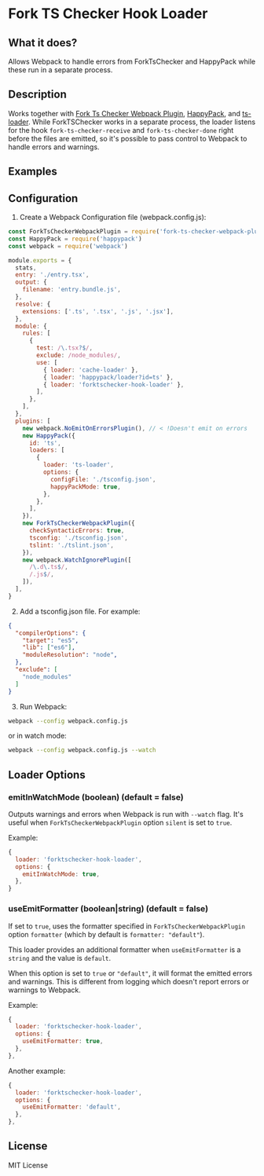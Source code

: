 # Fork TS Checker Hook Loader

## What it does?

Allows Webpack to handle errors from ForkTsChecker and HappyPack while these run in a separate process.

## Description

Works together with [Fork Ts Checker Webpack Plugin](https://github.com/Realytics/fork-ts-checker-webpack-plugin), [HappyPack](https://github.com/amireh/happypack), and [ts-loader](https://github.com/TypeStrong/ts-loader). While ForkTSChecker works in a separate process, the loader listens for the hook `fork-ts-checker-receive` and `fork-ts-checker-done` right before the files are emitted, so it's possible to pass control to Webpack to handle errors and warnings.

## Examples

## Configuration

1. Create a Webpack Configuration file (webpack.config.js):
```javascript
const ForkTsCheckerWebpackPlugin = require('fork-ts-checker-webpack-plugin')
const HappyPack = require('happypack')
const webpack = require('webpack')

module.exports = {
  stats,
  entry: './entry.tsx',
  output: {
    filename: 'entry.bundle.js',
  },
  resolve: {
    extensions: ['.ts', '.tsx', '.js', '.jsx'],
  },
  module: {
    rules: [
      {
        test: /\.tsx?$/,
        exclude: /node_modules/,
        use: [
          { loader: 'cache-loader' },
          { loader: 'happypack/loader?id=ts' },
          { loader: 'forktschecker-hook-loader' },
        ],
      },
    ],
  },
  plugins: [
    new webpack.NoEmitOnErrorsPlugin(), // < !Doesn't emit on errors
    new HappyPack({
      id: 'ts',
      loaders: [
        {
          loader: 'ts-loader',
          options: {
            configFile: './tsconfig.json',
            happyPackMode: true,
          },
        },
      ],
    }),
    new ForkTsCheckerWebpackPlugin({
      checkSyntacticErrors: true,
      tsconfig: './tsconfig.json',
      tslint: './tslint.json',
    }),
    new webpack.WatchIgnorePlugin([
      /\.d\.ts$/,
      /.js$/,
    ]),
  ],
}
```

2. Add a tsconfig.json file. For example:
```json
{
  "compilerOptions": {
    "target": "es5",
    "lib": ["es6"],
    "moduleResolution": "node",
  },
  "exclude": [
    "node_modules"
  ]
}
```

3. Run Webpack:
```bash
webpack --config webpack.config.js
```
or in watch mode:
```bash
webpack --config webpack.config.js --watch
```

## Loader Options

### emitInWatchMode (boolean) (default = false)
Outputs warnings and errors when Webpack is run with `--watch` flag. It's useful when `ForkTsCheckerWebpackPlugin` option `silent` is set to `true`.

Example:
```javascript
{
  loader: 'forktschecker-hook-loader',
  options: {
    emitInWatchMode: true,
  },
}
```

### useEmitFormatter (boolean|string) (default = false)
If set to `true`, uses the formatter specified in `ForkTsCheckerWebpackPlugin` option `formatter` (which by default is `formatter: "default"`).

This loader provides an additional formatter when `useEmitFormatter` is a `string` and the value is `default`.

When this option is set to `true` or `"default"`, it will format the emitted errors and warnings. This is different from logging which doesn't report errors or warnings to Webpack.

Example:
```javascript
{
  loader: 'forktschecker-hook-loader',
  options: {
    useEmitFormatter: true,
  },
},
```

Another example:
```javascript
{
  loader: 'forktschecker-hook-loader',
  options: {
    useEmitFormatter: 'default',
  },
},
```

## License
MIT License
